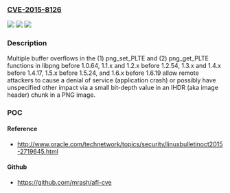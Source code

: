 ### [CVE-2015-8126](https://cve.mitre.org/cgi-bin/cvename.cgi?name=CVE-2015-8126)
![](https://img.shields.io/static/v1?label=Product&message=n%2Fa&color=blue)
![](https://img.shields.io/static/v1?label=Version&message=n%2Fa&color=blue)
![](https://img.shields.io/static/v1?label=Vulnerability&message=n%2Fa&color=brighgreen)

### Description

Multiple buffer overflows in the (1) png_set_PLTE and (2) png_get_PLTE functions in libpng before 1.0.64, 1.1.x and 1.2.x before 1.2.54, 1.3.x and 1.4.x before 1.4.17, 1.5.x before 1.5.24, and 1.6.x before 1.6.19 allow remote attackers to cause a denial of service (application crash) or possibly have unspecified other impact via a small bit-depth value in an IHDR (aka image header) chunk in a PNG image.

### POC

#### Reference
- http://www.oracle.com/technetwork/topics/security/linuxbulletinoct2015-2719645.html

#### Github
- https://github.com/mrash/afl-cve

